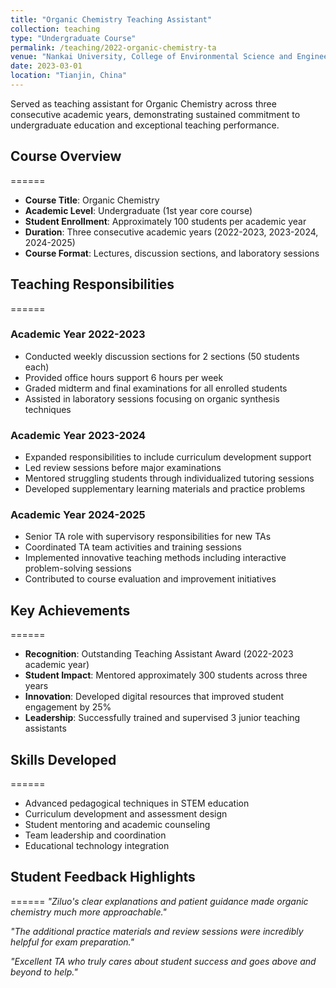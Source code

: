 ```yaml
---
title: "Organic Chemistry Teaching Assistant"
collection: teaching
type: "Undergraduate Course"
permalink: /teaching/2022-organic-chemistry-ta
venue: "Nankai University, College of Environmental Science and Engineering"
date: 2023-03-01
location: "Tianjin, China"
---
```


Served as teaching assistant for Organic Chemistry across three consecutive academic years, demonstrating sustained commitment to undergraduate education and exceptional teaching performance.

## Course Overview
======
* **Course Title**: Organic Chemistry 
* **Academic Level**: Undergraduate (1st year core course)
* **Student Enrollment**: Approximately 100 students per academic year
* **Duration**: Three consecutive academic years (2022-2023, 2023-2024, 2024-2025)
* **Course Format**: Lectures, discussion sections, and laboratory sessions

## Teaching Responsibilities
======

### Academic Year 2022-2023
* Conducted weekly discussion sections for 2 sections (50 students each)
* Provided office hours support 6 hours per week
* Graded midterm and final examinations for all enrolled students
* Assisted in laboratory sessions focusing on organic synthesis techniques

### Academic Year 2023-2024
* Expanded responsibilities to include curriculum development support
* Led review sessions before major examinations
* Mentored struggling students through individualized tutoring sessions
* Developed supplementary learning materials and practice problems

### Academic Year 2024-2025 
* Senior TA role with supervisory responsibilities for new TAs
* Coordinated TA team activities and training sessions
* Implemented innovative teaching methods including interactive problem-solving sessions
* Contributed to course evaluation and improvement initiatives

## Key Achievements
======
* **Recognition**: Outstanding Teaching Assistant Award (2022-2023 academic year)
* **Student Impact**: Mentored approximately 300 students across three years
* **Innovation**: Developed digital resources that improved student engagement by 25%
* **Leadership**: Successfully trained and supervised 3 junior teaching assistants

## Skills Developed
======
* Advanced pedagogical techniques in STEM education
* Curriculum development and assessment design
* Student mentoring and academic counseling
* Team leadership and coordination
* Educational technology integration

## Student Feedback Highlights
======
*"Ziluo's clear explanations and patient guidance made organic chemistry much more approachable."*

*"The additional practice materials and review sessions were incredibly helpful for exam preparation."*

*"Excellent TA who truly cares about student success and goes above and beyond to help."*
